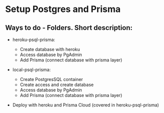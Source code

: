 # Setup Postgres and Prisma

## Ways to do - Folders. Short description:

- heroku-psql-prisma:

  - Create database with heroku
  - Access database by PgAdmin
  - Add Prisma (connect database with prisma layer)

- local-psql-prisma:

  - Create PostgresSQL container
  - Create access and create database
  - Access database by PgAdmin
  - Add Prisma (connect database with prisma layer)

- Deploy with heroku and Prisma Cloud (covered in heroku-psql-prisma)
